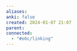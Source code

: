 ```yaml
---
aliases: 
anki: false
created: 2024-01-07 21:07
parent: 
connected:
  - "#обс/linking"
---
```
















